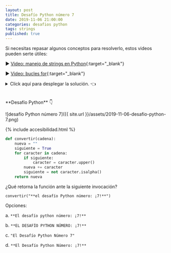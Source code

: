 ```yaml
---
layout: post
title: Desafío Python número 7
date: 2019-11-06 21:00:00
categories: desafios python
tags: strings
published: true
---
```



Si necesitas repasar algunos conceptos para resolverlo, estos videos pueden serte útiles:

▶️ [Video: manejo de strings en Python](https://youtu.be/xAigyL6Lz2s){:target="_blank"}

▶️ [Video: bucles for](https://www.youtube.com/watch?v=TPXPoUkUNqg){:target="_blank"}

<details><summary>Click aquí para desplegar la solución. 👈</summary>
<br />La respuesta correcta es la d.
<br />
<br />✏️ Explicación: la función convierte la letra inicial de cada palabra a mayúscula, tomando como separador de palabras a los caracteres no alfabéticos. No convierte a minúsculas las demás letras, por lo que no es equivalente al método title() de Python.
<div markdown="1">💻 [Código ejecutable](https://jdoodle.com/a/3q97){:target="_blank"}
  </div>
  
{% include codeEditor.html id="3q97?stdin=0&arg=0&rw=1" %}
  
<br />
<div markdown="1">![Solución al desafío]({{ site.url }}/assets/2019-11-06-desafio-python-7-solucion.png)
  </div></details>

<br />
<br />
**Desafío Python** 👇

![desafío Python número 7]({{ site.url }}/assets/2019-11-06-desafio-python-7.png)

{% include accesibilidad.html %}

```python
def convertir(cadena):
    nueva = ""
    siguiente = True
    for caracter in cadena:
        if siguiente:
            caracter = caracter.upper()
        nueva += caracter
        siguiente = not caracter.isalpha()
    return nueva
```

¿Qué retorna la función ante la siguiente invocación?

`convertir("**el desafío Python número: ¡7!**")`

Opciones:

a. `**El desafío python número: ¡7!**`

b. `**EL DESAFÍO PYTHON NÚMERO: ¡7!**`

c. `"El Desafío Python Número 7"`

d. `**El Desafío Python Número: ¡7!**`

</div></details>

